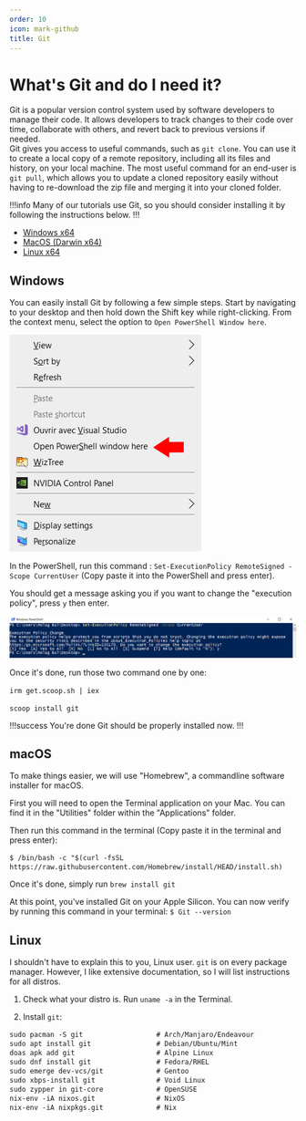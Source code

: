 ```yaml
---
order: 10
icon: mark-github
title: Git
---
```


# What's Git and do I need it?

Git is a popular version control system used by software developers to manage their code. It allows developers to track changes to their code over time, collaborate with others, and revert back to previous versions if needed.   
Git gives you access to useful commands, such as `git clone`. You can use it to create a local copy of a remote repository, including all its files and history, on your local machine. The most useful command for an end-user is `git pull`, which allows you to update a cloned repository easily without having to re-download the zip file and merging it into your cloned folder.

!!!info
Many of our tutorials use Git, so you should consider installing it by following the instructions below.
!!!

- [Windows x64](https://docs.alpindale.dev/tools/git/#windows)
- [MacOS (Darwin x64)](https://docs.alpindale.dev/tools/git/#macos)
- [Linux x64](https://docs.alpindale.dev/tools/git/#linux)


## Windows

You can easily install Git by following a few simple steps. Start by navigating to your desktop and then hold down the Shift key while right-clicking. From the context menu, select the option to `Open PowerShell Window here`.

![](/static/OpenPSWindows.PNG)

In the PowerShell, run this command : `Set-ExecutionPolicy RemoteSigned -Scope CurrentUser` (Copy paste it into the PowerShell and press enter).

You should get a message asking you if you want to change the "execution policy", press `y` then enter.

![](/static/PSExecutionPolicy.PNG)

Once it's done, run those two command one by one:

`irm get.scoop.sh | iex`

`scoop install git`

!!!success You're done
Git should be properly installed now.
!!!

## macOS
To make things easier, we will use "Homebrew", a commandline software installer for macOS.

First you will need to open the Terminal application on your Mac. You can find it in the "Utilities" folder within the "Applications" folder.

Then run this command in the terminal (Copy paste it in the terminal and press enter):

 ```
 $ /bin/bash -c "$(curl -fsSL https://raw.githubusercontent.com/Homebrew/install/HEAD/install.sh)
 ``` 

Once it's done, simply run `brew install git`

At this point, you've installed Git on your Apple Silicon. You can now verify by running this command in your terminal: `$ Git --version`


## Linux

I shouldn't have to explain this to you, Linux user. `git` is on every package manager. However, I like extensive documentation, so I will list instructions for all distros.

1. Check what your distro is. Run `uname -a` in the Terminal.

2. Install `git`:

```
sudo pacman -S git                  # Arch/Manjaro/Endeavour
sudo apt install git                # Debian/Ubuntu/Mint
doas apk add git                    # Alpine Linux
sudo dnf install git                # Fedora/RHEL
sudo emerge dev-vcs/git             # Gentoo
sudo xbps-install git               # Void Linux
sudo zypper in git-core             # OpenSUSE
nix-env -iA nixos.git               # NixOS
nix-env -iA nixpkgs.git             # Nix
```